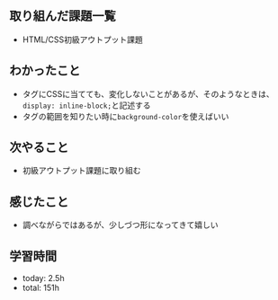  ##  取り組んだ課題一覧

- HTML/CSS初級アウトプット課題

 ##  わかったこと

- タグにCSSに当てても、変化しないことがあるが、そのようなときは、`display: inline-block;`と記述する
- タグの範囲を知りたい時に`background-color`を使えばいい

 ##  次やること

- 初級アウトプット課題に取り組む

 ##  感じたこと

- 調べながらではあるが、少しづつ形になってきて嬉しい

 ##  学習時間
- today: 2.5h
- total: 151h
